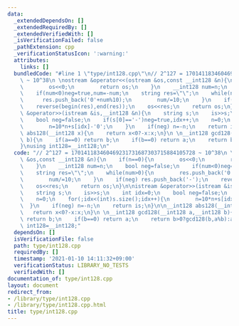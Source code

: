 ```yaml
---
data:
  _extendedDependsOn: []
  _extendedRequiredBy: []
  _extendedVerifiedWith: []
  _isVerificationFailed: false
  _pathExtension: cpp
  _verificationStatusIcon: ':warning:'
  attributes:
    links: []
  bundledCode: "#line 1 \"type/int128.cpp\"\n// 2^127 = 170141183460469231731687303715884105728\
    \ ~ 10^38\n \nostream &operator<<(ostream &os,const __int128 &n){\n    if(n==0){\n\
    \        os<<0;\n        return os;\n    }\n    __int128 num=n;\n    bool neg=false;\n\
    \    if(num<0)neg=true,num=-num;\n    string res=\"\";\n    while(num>0){\n  \
    \      res.push_back('0'+num%10);\n        num/=10;\n    }\n    if(neg) res.push_back('-');\n\
    \    reverse(begin(res),end(res));\n    os<<res;\n    return os;\n}\n\nistream\
    \ &operator>>(istream &is,__int128 &n){\n    string s;\n    is>>s;\n    int idx=0;\n\
    \    bool neg=false;\n    if(s[0]=='-')neg=true,idx++;\n    n=0;\n    for(;idx<(int)s.size();idx++){\n\
    \        n=10*n+s[idx]-'0';\n    }\n    if(neg) n=-n;\n    return is;\n}\n\n__int128\
    \ abs128(__int128 x){\n    return x<0?-x:x;\n}\n \n__int128 gcd128(__int128 a,__int128\
    \ b){\n    if(a==0) return b;\n    if(b==0) return a;\n    return b>0?gcd128(b,a%b):a;\n\
    }\nusing int128=__int128;\n"
  code: "// 2^127 = 170141183460469231731687303715884105728 ~ 10^38\n \nostream &operator<<(ostream\
    \ &os,const __int128 &n){\n    if(n==0){\n        os<<0;\n        return os;\n\
    \    }\n    __int128 num=n;\n    bool neg=false;\n    if(num<0)neg=true,num=-num;\n\
    \    string res=\"\";\n    while(num>0){\n        res.push_back('0'+num%10);\n\
    \        num/=10;\n    }\n    if(neg) res.push_back('-');\n    reverse(begin(res),end(res));\n\
    \    os<<res;\n    return os;\n}\n\nistream &operator>>(istream &is,__int128 &n){\n\
    \    string s;\n    is>>s;\n    int idx=0;\n    bool neg=false;\n    if(s[0]=='-')neg=true,idx++;\n\
    \    n=0;\n    for(;idx<(int)s.size();idx++){\n        n=10*n+s[idx]-'0';\n  \
    \  }\n    if(neg) n=-n;\n    return is;\n}\n\n__int128 abs128(__int128 x){\n \
    \   return x<0?-x:x;\n}\n \n__int128 gcd128(__int128 a,__int128 b){\n    if(a==0)\
    \ return b;\n    if(b==0) return a;\n    return b>0?gcd128(b,a%b):a;\n}\nusing\
    \ int128=__int128;"
  dependsOn: []
  isVerificationFile: false
  path: type/int128.cpp
  requiredBy: []
  timestamp: '2021-01-10 14:11:32+09:00'
  verificationStatus: LIBRARY_NO_TESTS
  verifiedWith: []
documentation_of: type/int128.cpp
layout: document
redirect_from:
- /library/type/int128.cpp
- /library/type/int128.cpp.html
title: type/int128.cpp
---
```

